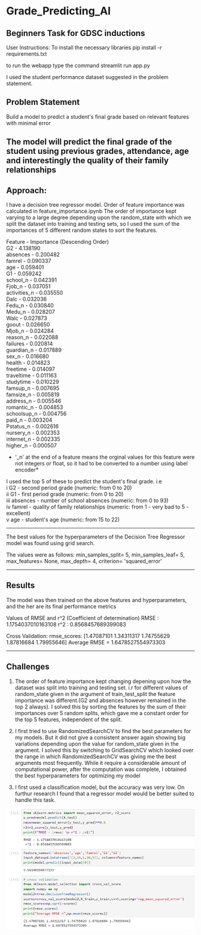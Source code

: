 # Grade_Predicting_AI
Beginners Task for GDSC inductions
---

User Instructions:
To install the necessary libraries
pip install -r requirements.txt

to run the webapp type the command 
streamlit run app.py

I used the student performance dataset suggested in the problem statement.

## Problem Statement
Build a model to predict a student's final grade based on relevant features with minimal error

The model will predict the final grade of the student using previous grades, attendance, age and interestingly the quality of their family relationships
---

## Approach:

I have a decision tree regressor model.
Order of feature importance was calculated in feature_importance.ipynb
The order of importance kept varying to a large degree depending upon the random_state with which we split the dataset into training and 
testing sets, so I used the sum of the importances of 5 different random states to sort the features.

Feature - Importance   (Descending Order)  
G2 -   4.138190  
absences -  0.200482  
famrel -   0.090337  
age -   0.059401  
G1 -   0.059242  
school_n -   0.042391  
Fjob_n -   0.037051  
activities_n -   0.035550  
Dalc -   0.032036  
Fedu_n -   0.030840  
Medu_n -   0.028207  
Walc -   0.027873  
goout -   0.026650  
Mjob_n -   0.024284  
reason_n -   0.022088  
failures -   0.020814  
guardian_n -   0.017889  
sex_n -   0.016680  
health -   0.014823  
freetime -   0.014097  
traveltime -   0.011163  
studytime -   0.010229  
famsup_n -   0.007695  
famsize_n -   0.005819  
address_n -   0.005546  
romantic_n -   0.004853  
schoolsup_n -   0.004756  
paid_n -   0.003204  
Pstatus_n -   0.002616  
nursery_n -   0.002353  
internet_n -   0.002335  
higher_n -   0.000507  

* '_n' at the end of a feature means the orginal values for this feature were not integers or float, so it had to be converted to a number using label encoder*

I used the top 5 of these to predict the student's final grade. i.e  
i G2 - second period grade (numeric: from 0 to 20)  
ii G1 - first period grade (numeric: from 0 to 20)  
iii absences - number of school absences (numeric: from 0 to 93)   
iv famrel - quality of family relationships (numeric: from 1 - very bad to 5 - excellent)  
v age - student's age (numeric: from 15 to 22)  

---

The best values for the hyperparameters of the Decision Tree Regressor model was found using grid search.

The values were as follows:
min_samples_split= 5, min_samples_leaf= 5, max_features= None, max_depth= 4, criterion= 'squared_error'

---
## Results
The model was then trained on the above features and hyperparameters, and the her are its final performance metrics

Values of RMSE and r^2 (Coefficient of determination) 
RMSE : 1.1754037010163108 
 r^2 : 0.8568457689399083

 Cross Validation:
 rmse_scores:
[1.47087101 1.34311317 1.74755629 1.87816684 1.79955646]
Average RMSE = 1.6478527554973303

---

## Challenges

1) The order of feature importance kept changing depening upon how the dataset was split into training and testing set. i.r for different values of random_state given in the argument of train_test_split the feature importance was different.(G2 and absences however remained in the top 2 always).
I solved this by sorting the features by the sum of their importances over 5 random splits, which gave me a constant order for the top 5 features, independent of the split.

2) I first tried to use RandomizedSearchCV to find the best parameters for my models. But it did not give a consistent answer again showing big variations depending upon the value for random_state given in the argument.
I solved this by switching to GridSearchCV which looked over the range in which RandomizedSearchCV was giving me the best arguments most frequently. While it require a considerable amount of computational power, after the computation was complete, I obtained the best hyperparameters for optimizing my model

3) I first used a classification model, but the accuracy was very low. On furthur research I found that a regressor model would be better suited to handle this task.

![alt text](image-1.png)